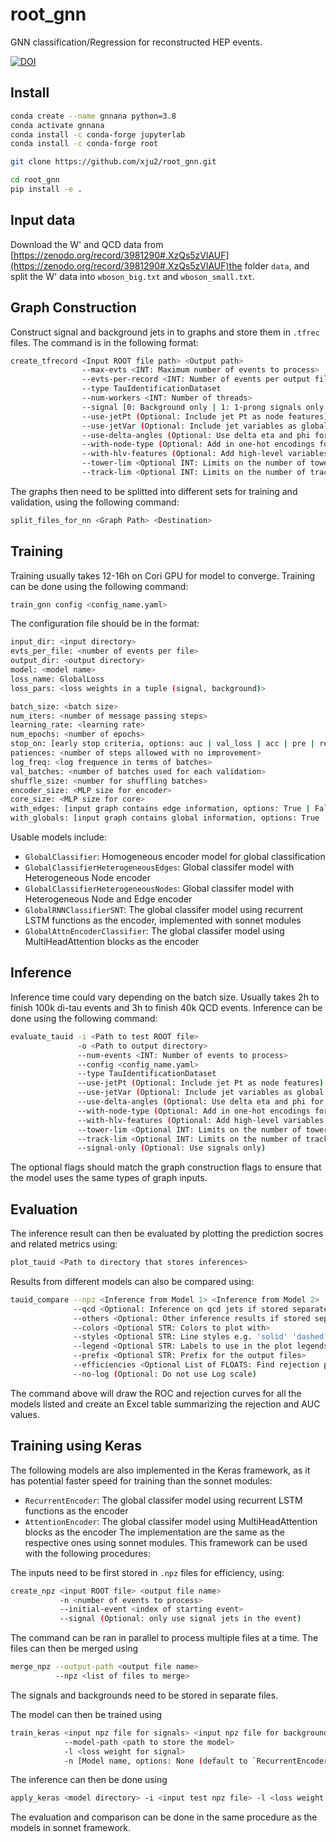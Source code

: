 # root_gnn
GNN classification/Regression for reconstructed HEP events. 

[![DOI](https://zenodo.org/badge/173806807.svg)](https://zenodo.org/badge/latestdoi/173806807)

## Install
```bash
conda create --name gnnana python=3.8
conda activate gnnana
conda install -c conda-forge jupyterlab
conda install -c conda-forge root

git clone https://github.com/xju2/root_gnn.git

cd root_gnn
pip install -e .
```

## Input data
Download the W' and QCD data from [https://zenodo.org/record/3981290#.XzQs5zVlAUF](https://zenodo.org/record/3981290#.XzQs5zVlAUF)the folder `data`, and split the W' data into `wboson_big.txt` and `wboson_small.txt`.

## Graph Construction
Construct signal and background jets in to graphs and store them in `.tfrec` files. The command is in the following format:
```bash
create_tfrecord <Input ROOT file path> <Output path>
                --max-evts <INT: Maximum number of events to process> 
                --evts-per-record <INT: Number of events per output file>
                --type TauIdentificationDataset 
                --num-workers <INT: Number of threads>
                --signal [0: Background only | 1: 1-prong signals only | 3: 3-prong signals only | 10: 1-prong and 3-prong inclusive signals]
                --use-jetPt (Optional: Include jet Pt as node features)
                --use-jetVar (Optional: Include jet variables as global features)
                --use-delta-angles (Optional: Use delta eta and phi for the node variables)
                --with-node-type (Optional: Add in one-hot encodings for node and edge types)
                --with-hlv-features (Optional: Add high-level variables to globals)
                --tower-lim <Optional INT: Limits on the number of towers>
                --track-lim <Optional INT: Limits on the number of tracks>
```

The graphs then need to be splitted into different sets for training and validation, using the following command:

```bash
split_files_for_nn <Graph Path> <Destination>
```

## Training
Training usually takes 12-16h on Cori GPU for model to converge. Training can be done using the following command:
```bash
train_gnn config <config_name.yaml>
```
The configuration file should be in the format:
```bash
input_dir: <input directory>
evts_per_file: <number of events per file>
output_dir: <output directory>
model: <model name>
loss_name: GlobalLoss
loss_pars: <loss weights in a tuple (signal, background)>

batch_size: <batch size>
num_iters: <number of message passing steps>
learning_rate: <learning rate>
num_epochs: <number of epochs>
stop_on: [early stop criteria, options: auc | val_loss | acc | pre | rec]
patiences: <number of steps allowed with no improvement>
log_freq: <log frequence in terms of batches>
val_batches: <number of batches used for each validation>
shuffle_size: <number for shuffling batches>
encoder_size: <MLP size for encoder>
core_size: <MLP size for core>
with_edges: [input graph contains edge information, options: True | False]
with_globals: [input graph contains global information, options: True | False]
```
Usable models include:
* `GlobalClassifier`: Homogeneous encoder model for global classification
* `GlobalClassifierHeterogeneousEdges`: Global classifer model with Heterogeneous Node encoder
* `GlobalClassifierHeterogeneousNodes`: Global classifer model with Heterogeneous Node and Edge encoder
* `GlobalRNNClassifierSNT`: The global classifer model using recurrent LSTM functions as the encoder, implemented with sonnet modules
* `GlobalAttnEncoderClassifier`: The global classifer model using MultiHeadAttention blocks as the encoder


## Inference
Inference time could vary depending on the batch size. Usually takes
2h to finish 100k di-tau events and 3h to finish 40k QCD events. Inference can be done using the following command:
```bash
evaluate_tauid -i <Path to test ROOT file>
               -o <Path to output directory>
               --num-events <INT: Number of events to process>
               --config <config_name.yaml>
               --type TauIdentificationDataset
               --use-jetPt (Optional: Include jet Pt as node features)
               --use-jetVar (Optional: Include jet variables as global features)
               --use-delta-angles (Optional: Use delta eta and phi for the node variables)
               --with-node-type (Optional: Add in one-hot encodings for node and edge types)
               --with-hlv-features (Optional: Add high-level variables to globals)
               --tower-lim <Optional INT: Limits on the number of towers>
               --track-lim <Optional INT: Limits on the number of tracks>
               --signal-only (Optional: Use signals only)
```

The optional flags should match the graph construction flags to ensure that the model uses the same types of graph inputs.


## Evaluation
The inference result can then be evaluated by plotting the prediction socres and related metrics using:
```bash
plot_tauid <Path to directory that stores inferences>
```
Results from different models can also be compared using:
```bash
tauid_compare --npz <Inference from Model 1> <Inference from Model 2> ...
              --qcd <Optional: Inference on qcd jets if stored separately>
              --others <Optional: Other inference results if stored separately>
              --colors <Optional STR: Colors to plot with>
              --styles <Optional STR: Line styles e.g. 'solid' 'dashed' 'dotted'>
              --legend <Optional STR: Labels to use in the plot legends>
              --prefix <Optional STR: Prefix for the output files>
              --efficiencies <Optional List of FLOATS: Find rejection power associated with interesting efficiencies and place them in a table>
              --no-log (Optional: Do not use Log scale)
```
The command above will draw the ROC and rejection curves for all the models listed and create an Excel table summarizing the rejection and AUC values.


## Training using Keras
The following models are also implemented in the Keras framework, as it has potential faster speed for training than the sonnet modules:
* `RecurrentEncoder`: The global classifer model using recurrent LSTM functions as the encoder
* `AttentionEncoder`: The global classifer model using MultiHeadAttention blocks as the encoder
The implementation are the same as the respective ones using sonnet modules. This framework can be used with the following procedures:

The inputs need to be first stored in `.npz` files for efficiency, using:
```bash
create_npz <input ROOT file> <output file name> 
           -n <number of events to process> 
           --initial-event <index of starting event>
           --signal (Optional: only use signal jets in the event)
```
The command can be ran in parallel to process multiple files at a time. The files can then be merged using
```bash
merge_npz --output-path <output file name>
          --npz <list of files to merge>
```
The signals and backgrounds need to be stored in separate files.

The model can then be trained using 
```bash
train_keras <input npz file for signals> <input npz file for backgrounds>
            --model-path <path to store the model>
            -l <loss weight for signal>
            -n [Model name, options: None (default to `RecurrentEncoder`) | attn_inv (`AttentionEncoder`) | attn_pos (`AttentionEncoder` with positional encoding)]
```

The inference can then be done using
```bash
apply_keras <model directory> -i <input test npz file> -l <loss weight used>
```

The evaluation and comparison can be done in the same procedure as the models in sonnet framework.
